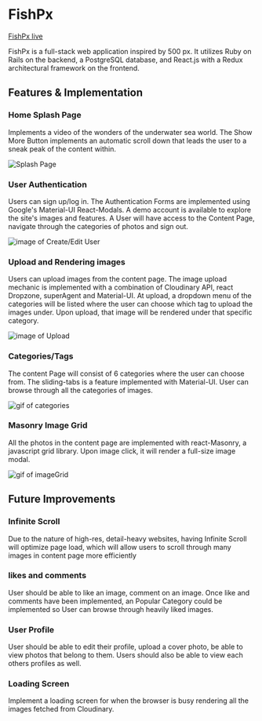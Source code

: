 # FishPx

[FishPx live][heroku]

[heroku]: https://fishpx.herokuapp.com/

FishPx is a full-stack web application inspired by 500 px.  It utilizes Ruby on Rails on the backend, a PostgreSQL database, and React.js with a Redux architectural framework on the frontend.  

## Features & Implementation

### Home Splash Page

Implements a video of the wonders of the underwater sea world. The Show More Button implements an automatic scroll down that leads the user to a sneak peak of the content within.

![Splash Page](http://res.cloudinary.com/djubcegxh/image/upload/v1501281117/Screen_Shot_2017-07-28_at_3.31.10_PM_smvvdb.png)

### User Authentication

Users can sign up/log in. The Authentication Forms are implemented using Google's Material-UI React-Modals. A demo account is available to explore the site's images and features. A User will have
access to the Content Page, navigate through the categories of photos and sign out.

![image of Create/Edit User](http://res.cloudinary.com/djubcegxh/image/upload/v1501281227/Screen_Shot_2017-07-28_at_3.33.09_PM_i9ywdw.png)

### Upload and Rendering images
Users can upload images from the content page. The image upload mechanic is implemented with a combination of Cloudinary API, react Dropzone, superAgent and Material-UI. At upload, a dropdown
menu of the categories will be listed where the user can choose which tag to upload the images under.
Upon upload, that image will be rendered under that specific category.

![image of Upload](http://res.cloudinary.com/djubcegxh/image/upload/v1501282064/Screen_Shot_2017-07-28_at_3.47.11_PM_m3jmq5.png)

### Categories/Tags

The content Page will consist of 6 categories where the user can choose from. The sliding-tabs is a feature implemented with Material-UI. User can browse through all the categories of images.

![gif of categories](https://user-images.githubusercontent.com/26663031/28739268-70ff4012-73ae-11e7-89d6-58cd55fa5223.gif)


### Masonry Image Grid
All the photos in the content page are implemented with react-Masonry, a javascript grid library. Upon image click, it will render a full-size image modal.

![gif of imageGrid](https://user-images.githubusercontent.com/26663031/28739323-ed02f212-73ae-11e7-9e33-8dfa98e595cb.gif)



## Future Improvements

### Infinite Scroll
  Due to the nature of high-res, detail-heavy websites, having Infinite Scroll will optimize page load, which will allow users to scroll through many images in content page more efficiently

### likes and comments
User should be able to like an image, comment on an image. Once like and comments have been implemented, an Popular Category could be implemented so User can browse through heavily liked images.


### User Profile
User should be able to edit their profile, upload a cover photo, be able to view photos that belong to them. Users should also be able to view each others profiles as well.

### Loading Screen
  Implement a loading screen for when the browser is busy rendering all the images fetched from Cloudinary.
